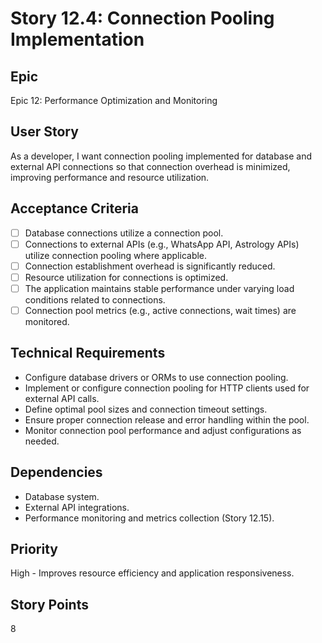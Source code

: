 # Story 12.4: Connection Pooling Implementation

## Epic
Epic 12: Performance Optimization and Monitoring

## User Story
As a developer, I want connection pooling implemented for database and external API connections so that connection overhead is minimized, improving performance and resource utilization.

## Acceptance Criteria
- [ ] Database connections utilize a connection pool.
- [ ] Connections to external APIs (e.g., WhatsApp API, Astrology APIs) utilize connection pooling where applicable.
- [ ] Connection establishment overhead is significantly reduced.
- [ ] Resource utilization for connections is optimized.
- [ ] The application maintains stable performance under varying load conditions related to connections.
- [ ] Connection pool metrics (e.g., active connections, wait times) are monitored.

## Technical Requirements
- Configure database drivers or ORMs to use connection pooling.
- Implement or configure connection pooling for HTTP clients used for external API calls.
- Define optimal pool sizes and connection timeout settings.
- Ensure proper connection release and error handling within the pool.
- Monitor connection pool performance and adjust configurations as needed.

## Dependencies
- Database system.
- External API integrations.
- Performance monitoring and metrics collection (Story 12.15).

## Priority
High - Improves resource efficiency and application responsiveness.

## Story Points
8
